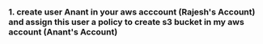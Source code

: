
### 1. create user Anant in your aws acccount (Rajesh's Account) and assign this user a policy to create s3 bucket in my aws account (Anant's Account)





